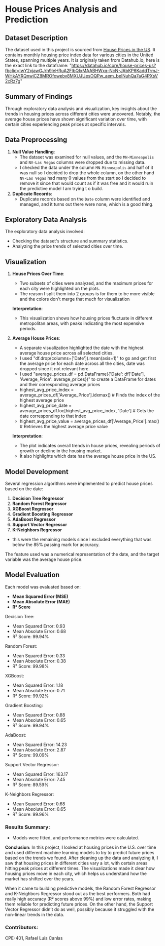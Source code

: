 # House Prices Analysis and Prediction

## Dataset Description
The dataset used in this project is sourced from [House Prices in the US](https://raw.githubusercontent.com/datasets/house-prices-us/refs/heads/main/data/cities-month-NSA.csv). It contains monthly housing price index data for various cities in the United States, spanning multiple years.
It is originaly taken from Datahub.io, here is the exact link to the dataframe: "https://datahub.io/core/house-prices-us?fbclid=IwY2xjawGJrh9leHRuA2FlbQIxMAABHWxq-NcN-JAbKP6KaddTrmJ-WHkAYRQnwiCZ8MROfowebv8MXUJUesOQPw_aem_beINuhQa7aG4PXsV2cRz7g"

## Summary of Findings
Through exploratory data analysis and visualization, key insights about the trends in housing prices across different cities were uncovered. Notably, the average house prices have shown significant variation over time, with certain cities experiencing peak prices at specific intervals.

## Data Preprocessing
1. **Null Value Handling**:
   - The dataset was examined for null values, and the `MN-Minneapolis` and `NV-Las Vegas` columns were dropped due to missing data.
   - I checked the data under the column `MN-Minneapolis` and half of it was null so I decided to drop the whole column, on the other hand `NV-Las Vegas` had many 0 values from the start so I decided to remove it since that would count as if it was free and it would ruin the predictive model I am trying t o build.
2. **Duplicate Records**:
   - Duplicate records based on the `Date` column were identified and managed, and it turns out there were none, which is a good thing.

## Exploratory Data Analysis
The exploratory data analysis involved:
- Checking the dataset's structure and summary statistics.
- Analyzing the price trends of selected cities over time.

## Visualization
1. **House Prices Over Time**:
   - Two subsets of cities were analyzed, and the maximum prices for each city were highlighted on the plots.
   - The reason I split them into 2 groups is for them to be more visible and the colors don't merge that much for visualization

   **Interpretation**:
   - This visualization shows how housing prices fluctuate in different metropolitan areas, with peaks indicating the most expensive periods.

2. **Average House Prices**:
   - A separate visualization highlighted the date with the highest average house price across all selected cities.
   - I used "df.drop(columns=['Date']).mean(axis=1)" to go and get first the average price for each date across all the cities, date was dropped since it not relevant here.
   - I used "average_prices_df = pd.DataFrame({'Date': df['Date'], 'Average_Price': average_prices})" to create a DataFrame for dates and their corresponding average prices
   - highest_avg_price_index = average_prices_df['Average_Price'].idxmax()  # Finds the index of the highest average price
   - highest_avg_price_date = average_prices_df.loc[highest_avg_price_index, 'Date']  # Gets the date corresponding to that index
   - highest_avg_price_value = average_prices_df['Average_Price'].max()  # Retrieves the highest average price value


   **Interpretation**:
   - The plot indicates overall trends in house prices, revealing periods of growth or decline in the housing market.
   - It also highlights which date has the average house price in the US.

## Model Development
Several regression algorithms were implemented to predict house prices based on the date:

1. **Decision Tree Regressor**
2. **Random Forest Regressor**
3. **XGBoost Regressor**
4. **Gradient Boosting Regressor**
5. **AdaBoost Regressor**
6. **Support Vector Regressor**
7. **K-Neighbors Regressor**

- this were the remaining models since I excluded everything that was below the 85% passing mark for accuracy.

The feature used was a numerical representation of the date, and the target variable was the average house price.

## Model Evaluation
Each model was evaluated based on:
- **Mean Squared Error (MSE)**
- **Mean Absolute Error (MAE)**
- **R² Score**

Decision Tree:
 - Mean Squared Error: 0.93
 - Mean Absolute Error: 0.68
 - R² Score: 99.94%

Random Forest:
 - Mean Squared Error: 0.33
 - Mean Absolute Error: 0.38
 - R² Score: 99.98%

XGBoost:
 - Mean Squared Error: 1.18
 - Mean Absolute Error: 0.71
 - R² Score: 99.92%

Gradient Boosting:
 - Mean Squared Error: 0.88
 - Mean Absolute Error: 0.65
 - R² Score: 99.94%

AdaBoost:
 - Mean Squared Error: 14.23
 - Mean Absolute Error: 2.87
 - R² Score: 99.09%

Support Vector Regressor:
 - Mean Squared Error: 163.17
 - Mean Absolute Error: 7.45
 - R² Score: 89.59%

K-Neighbors Regressor:
 - Mean Squared Error: 0.68
 - Mean Absolute Error: 0.65
 - R² Score: 99.96%

### Results Summary:
- Models were fitted, and performance metrics were calculated.

**Conclusion:**
In this project, I looked at housing prices in the U.S. over time and used different machine learning models to try to predict future prices based on the trends we found. After cleaning up the data and analyzing it, I saw that housing prices in different cities vary a lot, with certain areas hitting peak prices at different times. The visualizations made it clear how housing prices move in each city, which helps us understand how the market has shifted over the years.

When it came to building predictive models, the Random Forest Regressor and K-Neighbors Regressor stood out as the best performers. Both had really high accuracy (R² scores above 99%) and low error rates, making them reliable for predicting future prices. On the other hand, the Support Vector Regressor didn’t do as well, possibly because it struggled with the non-linear trends in the data.

### Contributors:
CPE-401, Rafael Luis Canlas

